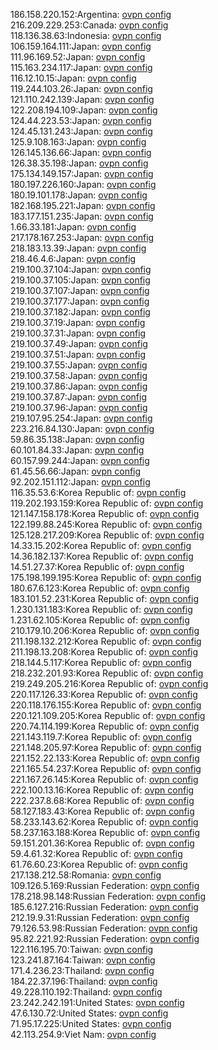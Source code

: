 186.158.220.152:Argentina: [ovpn config](vpn/186_158_220_152.ovpn)  
216.209.229.253:Canada: [ovpn config](vpn/216_209_229_253.ovpn)  
118.136.38.63:Indonesia: [ovpn config](vpn/118_136_38_63.ovpn)  
106.159.164.111:Japan: [ovpn config](vpn/106_159_164_111.ovpn)  
111.96.169.52:Japan: [ovpn config](vpn/111_96_169_52.ovpn)  
115.163.234.117:Japan: [ovpn config](vpn/115_163_234_117.ovpn)  
116.12.10.15:Japan: [ovpn config](vpn/116_12_10_15.ovpn)  
119.244.103.26:Japan: [ovpn config](vpn/119_244_103_26.ovpn)  
121.110.242.139:Japan: [ovpn config](vpn/121_110_242_139.ovpn)  
122.208.194.109:Japan: [ovpn config](vpn/122_208_194_109.ovpn)  
124.44.223.53:Japan: [ovpn config](vpn/124_44_223_53.ovpn)  
124.45.131.243:Japan: [ovpn config](vpn/124_45_131_243.ovpn)  
125.9.108.163:Japan: [ovpn config](vpn/125_9_108_163.ovpn)  
126.145.136.66:Japan: [ovpn config](vpn/126_145_136_66.ovpn)  
126.38.35.198:Japan: [ovpn config](vpn/126_38_35_198.ovpn)  
175.134.149.157:Japan: [ovpn config](vpn/175_134_149_157.ovpn)  
180.197.226.160:Japan: [ovpn config](vpn/180_197_226_160.ovpn)  
180.19.101.178:Japan: [ovpn config](vpn/180_19_101_178.ovpn)  
182.168.195.221:Japan: [ovpn config](vpn/182_168_195_221.ovpn)  
183.177.151.235:Japan: [ovpn config](vpn/183_177_151_235.ovpn)  
1.66.33.181:Japan: [ovpn config](vpn/1_66_33_181.ovpn)  
217.178.167.253:Japan: [ovpn config](vpn/217_178_167_253.ovpn)  
218.183.13.39:Japan: [ovpn config](vpn/218_183_13_39.ovpn)  
218.46.4.6:Japan: [ovpn config](vpn/218_46_4_6.ovpn)  
219.100.37.104:Japan: [ovpn config](vpn/219_100_37_104.ovpn)  
219.100.37.105:Japan: [ovpn config](vpn/219_100_37_105.ovpn)  
219.100.37.107:Japan: [ovpn config](vpn/219_100_37_107.ovpn)  
219.100.37.177:Japan: [ovpn config](vpn/219_100_37_177.ovpn)  
219.100.37.182:Japan: [ovpn config](vpn/219_100_37_182.ovpn)  
219.100.37.19:Japan: [ovpn config](vpn/219_100_37_19.ovpn)  
219.100.37.31:Japan: [ovpn config](vpn/219_100_37_31.ovpn)  
219.100.37.49:Japan: [ovpn config](vpn/219_100_37_49.ovpn)  
219.100.37.51:Japan: [ovpn config](vpn/219_100_37_51.ovpn)  
219.100.37.55:Japan: [ovpn config](vpn/219_100_37_55.ovpn)  
219.100.37.58:Japan: [ovpn config](vpn/219_100_37_58.ovpn)  
219.100.37.86:Japan: [ovpn config](vpn/219_100_37_86.ovpn)  
219.100.37.87:Japan: [ovpn config](vpn/219_100_37_87.ovpn)  
219.100.37.96:Japan: [ovpn config](vpn/219_100_37_96.ovpn)  
219.107.95.254:Japan: [ovpn config](vpn/219_107_95_254.ovpn)  
223.216.84.130:Japan: [ovpn config](vpn/223_216_84_130.ovpn)  
59.86.35.138:Japan: [ovpn config](vpn/59_86_35_138.ovpn)  
60.101.84.33:Japan: [ovpn config](vpn/60_101_84_33.ovpn)  
60.157.99.244:Japan: [ovpn config](vpn/60_157_99_244.ovpn)  
61.45.56.66:Japan: [ovpn config](vpn/61_45_56_66.ovpn)  
92.202.151.112:Japan: [ovpn config](vpn/92_202_151_112.ovpn)  
116.35.53.6:Korea Republic of: [ovpn config](vpn/116_35_53_6.ovpn)  
119.202.193.159:Korea Republic of: [ovpn config](vpn/119_202_193_159.ovpn)  
121.147.158.178:Korea Republic of: [ovpn config](vpn/121_147_158_178.ovpn)  
122.199.88.245:Korea Republic of: [ovpn config](vpn/122_199_88_245.ovpn)  
125.128.217.209:Korea Republic of: [ovpn config](vpn/125_128_217_209.ovpn)  
14.33.15.202:Korea Republic of: [ovpn config](vpn/14_33_15_202.ovpn)  
14.36.182.137:Korea Republic of: [ovpn config](vpn/14_36_182_137.ovpn)  
14.51.27.37:Korea Republic of: [ovpn config](vpn/14_51_27_37.ovpn)  
175.198.199.195:Korea Republic of: [ovpn config](vpn/175_198_199_195.ovpn)  
180.67.6.123:Korea Republic of: [ovpn config](vpn/180_67_6_123.ovpn)  
183.101.52.231:Korea Republic of: [ovpn config](vpn/183_101_52_231.ovpn)  
1.230.131.183:Korea Republic of: [ovpn config](vpn/1_230_131_183.ovpn)  
1.231.62.105:Korea Republic of: [ovpn config](vpn/1_231_62_105.ovpn)  
210.179.10.206:Korea Republic of: [ovpn config](vpn/210_179_10_206.ovpn)  
211.198.132.212:Korea Republic of: [ovpn config](vpn/211_198_132_212.ovpn)  
211.198.13.208:Korea Republic of: [ovpn config](vpn/211_198_13_208.ovpn)  
218.144.5.117:Korea Republic of: [ovpn config](vpn/218_144_5_117.ovpn)  
218.232.201.93:Korea Republic of: [ovpn config](vpn/218_232_201_93.ovpn)  
219.249.205.216:Korea Republic of: [ovpn config](vpn/219_249_205_216.ovpn)  
220.117.126.33:Korea Republic of: [ovpn config](vpn/220_117_126_33.ovpn)  
220.118.176.155:Korea Republic of: [ovpn config](vpn/220_118_176_155.ovpn)  
220.121.109.205:Korea Republic of: [ovpn config](vpn/220_121_109_205.ovpn)  
220.74.114.199:Korea Republic of: [ovpn config](vpn/220_74_114_199.ovpn)  
221.143.119.7:Korea Republic of: [ovpn config](vpn/221_143_119_7.ovpn)  
221.148.205.97:Korea Republic of: [ovpn config](vpn/221_148_205_97.ovpn)  
221.152.22.133:Korea Republic of: [ovpn config](vpn/221_152_22_133.ovpn)  
221.165.54.237:Korea Republic of: [ovpn config](vpn/221_165_54_237.ovpn)  
221.167.26.145:Korea Republic of: [ovpn config](vpn/221_167_26_145.ovpn)  
222.100.13.16:Korea Republic of: [ovpn config](vpn/222_100_13_16.ovpn)  
222.237.8.68:Korea Republic of: [ovpn config](vpn/222_237_8_68.ovpn)  
58.127.183.43:Korea Republic of: [ovpn config](vpn/58_127_183_43.ovpn)  
58.233.143.62:Korea Republic of: [ovpn config](vpn/58_233_143_62.ovpn)  
58.237.163.188:Korea Republic of: [ovpn config](vpn/58_237_163_188.ovpn)  
59.151.201.36:Korea Republic of: [ovpn config](vpn/59_151_201_36.ovpn)  
59.4.61.32:Korea Republic of: [ovpn config](vpn/59_4_61_32.ovpn)  
61.76.60.23:Korea Republic of: [ovpn config](vpn/61_76_60_23.ovpn)  
217.138.212.58:Romania: [ovpn config](vpn/217_138_212_58.ovpn)  
109.126.5.169:Russian Federation: [ovpn config](vpn/109_126_5_169.ovpn)  
178.218.98.148:Russian Federation: [ovpn config](vpn/178_218_98_148.ovpn)  
185.6.127.216:Russian Federation: [ovpn config](vpn/185_6_127_216.ovpn)  
212.19.9.31:Russian Federation: [ovpn config](vpn/212_19_9_31.ovpn)  
79.126.53.98:Russian Federation: [ovpn config](vpn/79_126_53_98.ovpn)  
95.82.221.92:Russian Federation: [ovpn config](vpn/95_82_221_92.ovpn)  
122.116.195.70:Taiwan: [ovpn config](vpn/122_116_195_70.ovpn)  
123.241.87.164:Taiwan: [ovpn config](vpn/123_241_87_164.ovpn)  
171.4.236.23:Thailand: [ovpn config](vpn/171_4_236_23.ovpn)  
184.22.37.196:Thailand: [ovpn config](vpn/184_22_37_196.ovpn)  
49.228.110.192:Thailand: [ovpn config](vpn/49_228_110_192.ovpn)  
23.242.242.191:United States: [ovpn config](vpn/23_242_242_191.ovpn)  
47.6.130.72:United States: [ovpn config](vpn/47_6_130_72.ovpn)  
71.95.17.225:United States: [ovpn config](vpn/71_95_17_225.ovpn)  
42.113.254.9:Viet Nam: [ovpn config](vpn/42_113_254_9.ovpn)  

